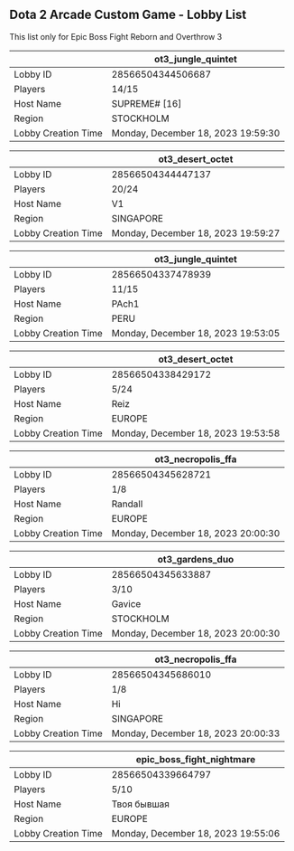## Dota 2 Arcade Custom Game - Lobby List

This list only for Epic Boss Fight Reborn and Overthrow 3

|  | ot3_jungle_quintet |
| ------ | ------ |
| Lobby ID | 28566504344506687 |
| Players | 14/15 |
| Host Name | SUPREME# [16] |
| Region | STOCKHOLM |
| Lobby Creation Time | Monday, December 18, 2023 19:59:30 |


|  | ot3_desert_octet |
| ------ | ------ |
| Lobby ID | 28566504344447137 |
| Players | 20/24 |
| Host Name | V1 |
| Region | SINGAPORE |
| Lobby Creation Time | Monday, December 18, 2023 19:59:27 |


|  | ot3_jungle_quintet |
| ------ | ------ |
| Lobby ID | 28566504337478939 |
| Players | 11/15 |
| Host Name | PAch1 |
| Region | PERU |
| Lobby Creation Time | Monday, December 18, 2023 19:53:05 |


|  | ot3_desert_octet |
| ------ | ------ |
| Lobby ID | 28566504338429172 |
| Players | 5/24 |
| Host Name | Reiz |
| Region | EUROPE |
| Lobby Creation Time | Monday, December 18, 2023 19:53:58 |


|  | ot3_necropolis_ffa |
| ------ | ------ |
| Lobby ID | 28566504345628721 |
| Players | 1/8 |
| Host Name | Randall |
| Region | EUROPE |
| Lobby Creation Time | Monday, December 18, 2023 20:00:30 |


|  | ot3_gardens_duo |
| ------ | ------ |
| Lobby ID | 28566504345633887 |
| Players | 3/10 |
| Host Name | Gavice |
| Region | STOCKHOLM |
| Lobby Creation Time | Monday, December 18, 2023 20:00:30 |


|  | ot3_necropolis_ffa |
| ------ | ------ |
| Lobby ID | 28566504345686010 |
| Players | 1/8 |
| Host Name | Hi |
| Region | SINGAPORE |
| Lobby Creation Time | Monday, December 18, 2023 20:00:33 |


|  | epic_boss_fight_nightmare |
| ------ | ------ |
| Lobby ID | 28566504339664797 |
| Players | 5/10 |
| Host Name | Твоя бывшая |
| Region | EUROPE |
| Lobby Creation Time | Monday, December 18, 2023 19:55:06 |


